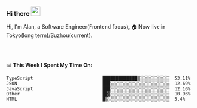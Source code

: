 ### Hi there <img src="https://media.giphy.com/media/hvRJCLFzcasrR4ia7z/giphy.gif" width="25px">

<!-- ![visitors](https://visitor-badge.glitch.me/badge?page_id=dislfyer.dislfyer) -->

Hi, I'm Alan, a Software Engineer(Frontend focus), 🏠 Now live in Tokyo(long term)/Suzhou(current).

<br/>
<br/>

📊 **This Week I Spent My Time On:**


<!--START_SECTION:waka-->

```text
TypeScript                          █████████████▒░░░░░░░░░░░  53.11%
JSON                                ███░░░░░░░░░░░░░░░░░░░░░░  12.69%
JavaScript                          ███░░░░░░░░░░░░░░░░░░░░░░  12.16%
Other                               ██▓░░░░░░░░░░░░░░░░░░░░░░  10.96%
HTML                                █▒░░░░░░░░░░░░░░░░░░░░░░░  5.4%
```

<!--END_SECTION:waka-->

<!--
**About Me:**
 -->
